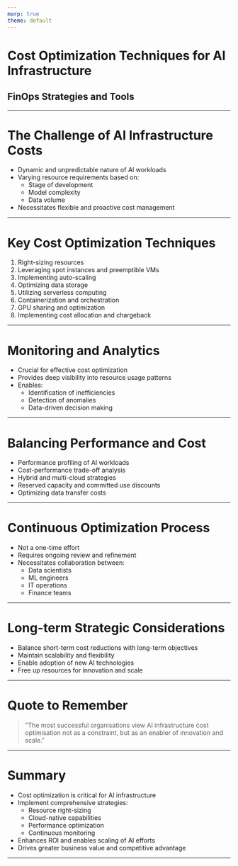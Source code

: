 ```yaml
---
marp: true
theme: default
---
```


# Cost Optimization Techniques for AI Infrastructure
## FinOps Strategies and Tools

---

# The Challenge of AI Infrastructure Costs

- Dynamic and unpredictable nature of AI workloads
- Varying resource requirements based on:
  - Stage of development
  - Model complexity
  - Data volume
- Necessitates flexible and proactive cost management

---

# Key Cost Optimization Techniques

1. Right-sizing resources
2. Leveraging spot instances and preemptible VMs
3. Implementing auto-scaling
4. Optimizing data storage
5. Utilizing serverless computing
6. Containerization and orchestration
7. GPU sharing and optimization
8. Implementing cost allocation and chargeback

---

# Monitoring and Analytics

- Crucial for effective cost optimization
- Provides deep visibility into resource usage patterns
- Enables:
  - Identification of inefficiencies
  - Detection of anomalies
  - Data-driven decision making

---

# Balancing Performance and Cost

- Performance profiling of AI workloads
- Cost-performance trade-off analysis
- Hybrid and multi-cloud strategies
- Reserved capacity and committed use discounts
- Optimizing data transfer costs

---

# Continuous Optimization Process

- Not a one-time effort
- Requires ongoing review and refinement
- Necessitates collaboration between:
  - Data scientists
  - ML engineers
  - IT operations
  - Finance teams

---

# Long-term Strategic Considerations

- Balance short-term cost reductions with long-term objectives
- Maintain scalability and flexibility
- Enable adoption of new AI technologies
- Free up resources for innovation and scale

---

# Quote to Remember

> "The most successful organisations view AI infrastructure cost optimisation not as a constraint, but as an enabler of innovation and scale."

---

# Summary

- Cost optimization is critical for AI infrastructure
- Implement comprehensive strategies:
  - Resource right-sizing
  - Cloud-native capabilities
  - Performance optimization
  - Continuous monitoring
- Enhances ROI and enables scaling of AI efforts
- Drives greater business value and competitive advantage

---